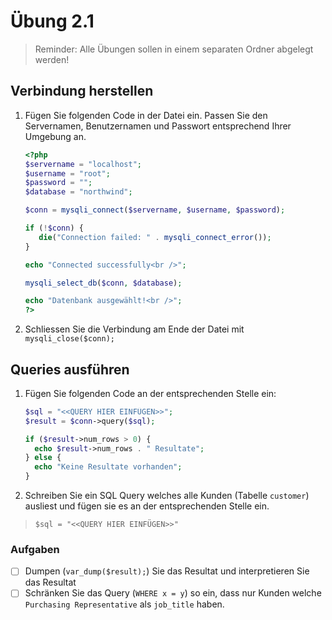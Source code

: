 # Übung 2.1 #

> Reminder: Alle Übungen sollen in einem separaten Ordner abgelegt werden!

## Verbindung herstellen ##

1. Fügen Sie folgenden Code in der Datei ein. Passen Sie den Servernamen, Benutzernamen und Passwort entsprechend Ihrer Umgebung an.

    ```php
   <?php
   $servername = "localhost";
   $username = "root";
   $password = "";
   $database = "northwind";
   
   $conn = mysqli_connect($servername, $username, $password);
   
   if (!$conn) {
       die("Connection failed: " . mysqli_connect_error());
   }
   
   echo "Connected successfully<br />";
   
   mysqli_select_db($conn, $database);
   
   echo "Datenbank ausgewählt!<br />";
    ?>
    ```

1. Schliessen Sie die Verbindung am Ende der Datei mit `mysqli_close($conn);`

## Queries ausführen ##

1. Fügen Sie folgenden Code an der entsprechenden Stelle ein:

    ```php
    $sql = "<<QUERY HIER EINFÜGEN>>";
    $result = $conn->query($sql);
    
    if ($result->num_rows > 0) {
      echo $result->num_rows . " Resultate";
    } else {
      echo "Keine Resultate vorhanden";
    }
    ```

1. Schreiben Sie ein SQL Query welches alle Kunden (Tabelle `customer`) ausliest und fügen sie es an der entsprechenden Stelle ein.
> `$sql = "<<QUERY HIER EINFÜGEN>>"`

### Aufgaben ###

- [ ] Dumpen (`var_dump($result);`) Sie das Resultat und interpretieren Sie das Resultat
- [ ] Schränken Sie das Query (`WHERE x = y`) so ein, dass nur Kunden welche `Purchasing Representative` als `job_title` haben.
